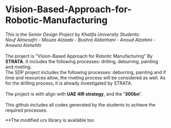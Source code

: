 # Vision-Based-Approach-for-Robotic-Manufacturing

This is the *Senior Design Project by Khalifa University Students*: <br />
*Nouf Almesafri - Mouza Alzaabi - Bushra Aldanhani - Anoud Alzahmi - Ameera Alshehhi* <br />
<br />
The project is "Vision-Based Approach for Robotic Manufacturing" By **STRATA**. It includes the following processes: drilling, deburring, painting and riveting. <br />
The SDP project includes the following processes: deburring, painting and if time and resources allow, the riveting process will be considered as well. As for the drilling process, it is already investigated by STRATA. <br />
<br />
The project is with align with **UAE 4IR strategy**, and the **'300bn'**. <br />
<br />
This github includes all codes generated by the students to achieve the required processes. <br />

**The modified urx library is available too
